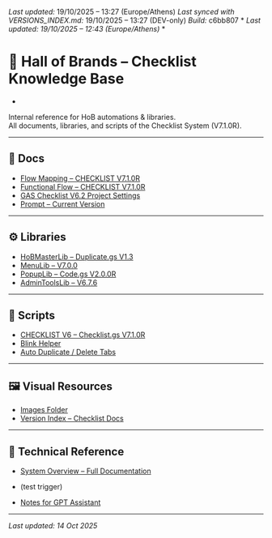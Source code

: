 *Last updated:* 19/10/2025 – 13:27 (Europe/Athens)
*Last synced with VERSIONS_INDEX.md:* 19/10/2025 – 13:27 (DEV-only)
*Build:* c6bb807
*
*Last updated: 19/10/2025 – 12:43 (Europe/Athens)*
*

# 🧭 Hall of Brands – Checklist Knowledge Base
*
Internal reference for HoB automations & libraries.  
All documents, libraries, and scripts of the Checklist System (V7.1.0R).

---

## 📁 Docs
- [Flow Mapping – CHECKLIST V7.1.0R](./docs/Flow_Mapping_CHECKLIST_V7.md)
- [Functional Flow – CHECKLIST V7.1.0R](./docs/Functional_Flow_CHECKLIST_V7.md)
- [GAS Checklist V6.2 Project Settings](./docs/GAS%20ChecklistV6.2_Project%20Settings.md)
- [Prompt – Current Version](./docs/Prompt_Current.md)

---

## ⚙️ Libraries
- [HoBMasterLib – Duplicate.gs V1.3](./libraries/A.%20HoBMasterLib%20-%20Duplicate.gsV1.3.MD)
- [MenuLib – V7.0.0](./libraries/B.%20MenuLib%20-%20MenuLib.gs%20_V7.0.0.MD)
- [PopupLib – Code.gs V2.0.0R](./libraries/C.%20PopupLib%20-%20Code.gs_V2.0.0R.MD)
- [AdminToolsLib – V6.7.6](./libraries/D.%20AdminToolsLib%20-%20AdminToolsLib.gs_V6.7.6.MD)

---

## 🧩 Scripts
- [CHECKLIST V6 – Checklist.gs V7.1.0R](./scripts/1CHECKLIST%20V6%20-%20Checklist.gs_V7.1.0R.md)
- [Blink Helper](./scripts/2CHECKLIST%20V6%20-%20Blink.gs.md)
- [Auto Duplicate / Delete Tabs](./scripts/3CHECKLIST%20V6%20-%20AutoDupl_File%26DeleteTabs.gs.md)

---

## 🖼️ Visual Resources
- [Images Folder](./docs/Images/)
- [Version Index – Checklist Docs](./INDEX_Checklist_Docs.md)

---

## 📘 Technical Reference
- [System Overview – Full Documentation](./SYSTEM_OVERVIEW.md)

- (test trigger)

- [Notes for GPT Assistant](./notes_for_gpt.md)

---

_Last updated: 14 Oct 2025_
